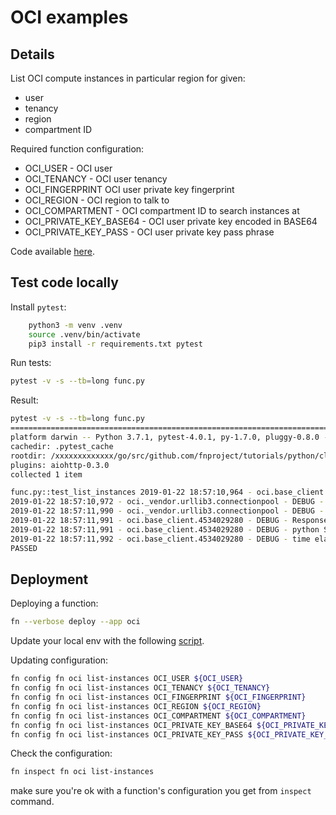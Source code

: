 # OCI examples

## Details

List OCI compute instances in particular region for given:

 - user
 - tenancy
 - region
 - compartment ID

Required function configuration:

  - OCI_USER - OCI user
  - OCI_TENANCY - OCI user tenancy
  - OCI_FINGERPRINT OCI user private key fingerprint
  - OCI_REGION - OCI region to talk to
  - OCI_COMPARTMENT - OCI compartment ID to search instances at
  - OCI_PRIVATE_KEY_BASE64 - OCI user private key encoded in BASE64
  - OCI_PRIVATE_KEY_PASS - OCI user private key pass phrase


Code available [here](oci-instances-func).

## Test code locally

Install `pytest`:

```bash
    python3 -m venv .venv
    source .venv/bin/activate
    pip3 install -r requirements.txt pytest
```

Run tests:
```bash
pytest -v -s --tb=long func.py
```

Result:
```bash
pytest -v -s --tb=long func.py 
=========================================================================================================================== test session starts ============================================================================================================================
platform darwin -- Python 3.7.1, pytest-4.0.1, py-1.7.0, pluggy-0.8.0 -- /Library/Frameworks/Python.framework/Versions/3.7/bin/python3.7
cachedir: .pytest_cache
rootdir: /xxxxxxxxxxxxx/go/src/github.com/fnproject/tutorials/python/cloud/oracle/oci-instances-func, inifile:
plugins: aiohttp-0.3.0
collected 1 item                                                                                                                                                                                                                                                           

func.py::test_list_instances 2019-01-22 18:57:10,964 - oci.base_client.4534029280 - INFO - Request: GET https://iaas.us-phoenix-1.oraclecloud.com/xxxxxxxxx/instances/
2019-01-22 18:57:10,972 - oci._vendor.urllib3.connectionpool - DEBUG - Starting new HTTPS connection (1): iaas.us-phoenix-1.oraclecloud.com
2019-01-22 18:57:11,990 - oci._vendor.urllib3.connectionpool - DEBUG - https://iaas.us-phoenix-1.oraclecloud.com:443 "GET /20160918/instances/?compartmentId=xxxxxxxxxxxxxxxxxxxxxxxxxxxxxxxxxx HTTP/1.1" 200 2
2019-01-22 18:57:11,991 - oci.base_client.4534029280 - DEBUG - Response status: 200
2019-01-22 18:57:11,991 - oci.base_client.4534029280 - DEBUG - python SDK time elapsed for deserializing: 0.0002571679999998633
2019-01-22 18:57:11,992 - oci.base_client.4534029280 - DEBUG - time elapsed for request: 1.027703139
PASSED

```

## Deployment

Deploying a function:

```bash
fn --verbose deploy --app oci
```

Update your local env with the following [script](oci-instances-func/setup_local.sh).

Updating configuration:
```bash
fn config fn oci list-instances OCI_USER ${OCI_USER}
fn config fn oci list-instances OCI_TENANCY ${OCI_TENANCY}
fn config fn oci list-instances OCI_FINGERPRINT ${OCI_FINGERPRINT}
fn config fn oci list-instances OCI_REGION ${OCI_REGION}
fn config fn oci list-instances OCI_COMPARTMENT ${OCI_COMPARTMENT}
fn config fn oci list-instances OCI_PRIVATE_KEY_BASE64 ${OCI_PRIVATE_KEY_BASE64}
fn config fn oci list-instances OCI_PRIVATE_KEY_PASS ${OCI_PRIVATE_KEY_PASS:-""}
```

Check the configuration:
```bash
fn inspect fn oci list-instances
```
make sure you're ok with a function's configuration you get from `inspect` command.
